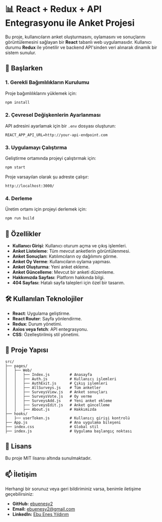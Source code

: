 # 📊 React + Redux + API Entegrasyonu ile Anket Projesi

Bu proje, kullanıcıların anket oluşturmasını, oylamasını ve sonuçlarını görüntülemesini sağlayan bir **React** tabanlı web uygulamasıdır. Kullanıcı durumu **Redux** ile yönetilir ve backend API'sinden veri alınarak dinamik bir sistem sunulur.

## 🚀 Başlarken

### 1. Gerekli Bağımlılıkların Kurulumu
Proje bağımlılıklarını yüklemek için:
```bash
npm install
```

### 2. Çevresel Değişkenlerin Ayarlanması
API adresini ayarlamak için bir `.env` dosyası oluşturun:
```
REACT_APP_API_URL=http://your-api-endpoint.com
```

### 3. Uygulamayı Çalıştırma
Geliştirme ortamında projeyi çalıştırmak için:
```bash
npm start
```

Proje varsayılan olarak şu adreste çalışır:
```
http://localhost:3000/
```

### 4. Derleme
Üretim ortamı için projeyi derlemek için:
```bash
npm run build
```

## 🎯 Özellikler

- **Kullanıcı Girişi**: Kullanıcı oturum açma ve çıkış işlemleri.
- **Anket Listeleme**: Tüm mevcut anketlerin görüntülenmesi.
- **Anket Sonuçları**: Katılımcıların oy dağılımını görme.
- **Anket Oy Verme**: Kullanıcıların oylama yapması.
- **Anket Oluşturma**: Yeni anket ekleme.
- **Anket Güncelleme**: Mevcut bir anketi düzenleme.
- **Hakkımızda Sayfası**: Platform hakkında bilgi.
- **404 Sayfası**: Hatalı sayfa talepleri için özel bir tasarım.

## 🛠️ Kullanılan Teknolojiler

- **React**: Uygulama geliştirme.
- **React Router**: Sayfa yönlendirme.
- **Redux**: Durum yönetimi.
- **Axios veya fetch**: API entegrasyonu.
- **CSS**: Özelleştirilmiş stil yönetimi.

## 📂 Proje Yapısı

```plaintext
src/
├── pages/
│   ├── Web/
│   │   ├── Index.js         # Anasayfa
│   │   ├── Auth.js          # Kullanıcı işlemleri
│   │   ├── AuthExit.js      # Çıkış işlemleri
│   │   ├── AllSurveys.js    # Tüm anketler
│   │   ├── SurveysView.js   # Anket sonuçları
│   │   ├── SurveysVote.js   # Oy verme
│   │   ├── SurveysAdd.js    # Yeni anket ekleme
│   │   ├── SurveysEdit.js   # Anket güncelleme
│   │   ├── About.js         # Hakkımızda
├── hooks/
│   ├── userToken.js         # Kullanıcı girişi kontrolü
├── App.js                   # Ana uygulama bileşeni
├── index.css                # Global stil
├── index.js                 # Uygulama başlangıç noktası
```

## 📄 Lisans
Bu proje MIT lisansı altında sunulmaktadır.

## 📫 İletişim

Herhangi bir sorunuz veya geri bildiriminiz varsa, benimle iletişime geçebilirsiniz:

- **GitHub:** [ebuenesy2](https://github.com/ebuenesy2)  
- **Email:** ebuenesy2@gmail.com  
- **LinkedIn:** [Ebu Enes Yıldırım](https://www.linkedin.com/in/ebuenesyildirim/)

